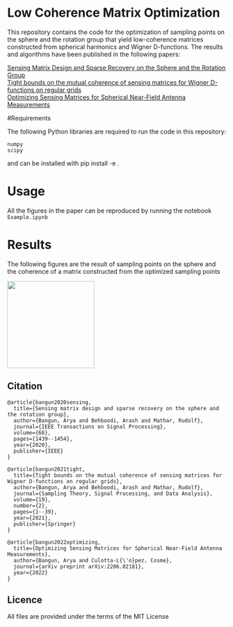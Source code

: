 # Low Coherence Matrix Optimization

This repository contains the code for the optimization of sampling points on the sphere and the rotation group that yield low-coherence matrices constructed from spherical harmonics and Wigner D-functions. The results and algorithms have been published in the following papers:


[Sensing Matrix Design and Sparse Recovery on the Sphere and the Rotation Group](https://arxiv.org/abs/1904.11596)\
[Tight bounds on the mutual coherence of sensing matrices for Wigner D-functions on regular grids](https://link.springer.com/article/10.1007/s43670-021-00006-2)\
[Optimizing Sensing Matrices for Spherical Near-Field Antenna Measurements](https://arxiv.org/abs/2206.02181)

#Requirements

The following Python libraries are required to run the code in this repository:

```
numpy
scipy
```
and can be installed with pip install -e .

# Usage
All the figures in the paper can be reproduced by running the notebook ```Example.ipynb``` 

# Results
The following figures are the result of sampling points on the sphere and the coherence of a matrix
constructed from the optimized sampling points

<img src="[http://....jpg](https://user-images.githubusercontent.com/47388866/183307996-70741b89-f1ae-4b64-8e31-784fe078de8c.png))" width="200" height="200" />


## Citation
```
@article{bangun2020sensing,
  title={Sensing matrix design and sparse recovery on the sphere and the rotation group},
  author={Bangun, Arya and Behboodi, Arash and Mathar, Rudolf},
  journal={IEEE Transactions on Signal Processing},
  volume={68},
  pages={1439--1454},
  year={2020},
  publisher={IEEE}
}

@article{bangun2021tight,
  title={Tight bounds on the mutual coherence of sensing matrices for Wigner D-functions on regular grids},
  author={Bangun, Arya and Behboodi, Arash and Mathar, Rudolf},
  journal={Sampling Theory, Signal Processing, and Data Analysis},
  volume={19},
  number={2},
  pages={1--39},
  year={2021},
  publisher={Springer}
}

@article{bangun2022optimizing,
  title={Optimizing Sensing Matrices for Spherical Near-Field Antenna Measurements},
  author={Bangun, Arya and Culotta-L{\'o}pez, Cosme},
  journal={arXiv preprint arXiv:2206.02181},
  year={2022}
}
```
## Licence
All files are provided under the terms of the MIT License

